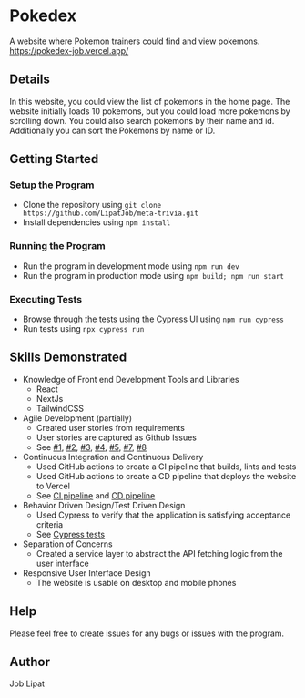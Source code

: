 # Pokedex
A website where Pokemon trainers could find and view pokemons.
https://pokedex-job.vercel.app/

## Details
In this website, you could view the list of pokemons in the home page. The website initially loads 10 pokemons, but you could load more pokemons by scrolling down. You could also search pokemons by their name and id. Additionally you can sort the Pokemons by name or ID. 

## Getting Started

### Setup the Program
* Clone the repository using `git clone https://github.com/LipatJob/meta-trivia.git`
* Install dependencies using `npm install`

### Running the Program
* Run the program in development mode using `npm run dev`
* Run the program in production mode using `npm build; npm run start`

### Executing Tests
* Browse through the tests using the Cypress UI using `npm run cypress`
* Run tests using `npx cypress run`

## Skills Demonstrated
* Knowledge of Front end Development Tools and Libraries
  * React
  * NextJs
  * TailwindCSS  
* Agile Development (partially)
  * Created user stories from requirements 
  * User stories are captured as Github Issues
  * See [#1](https://github.com/LipatJob/pokedex/issues/1), [#2](https://github.com/LipatJob/pokedex/issues/2), [#3](https://github.com/LipatJob/pokedex/issues/3), [#4](https://github.com/LipatJob/pokedex/issues/4), [#5](https://github.com/LipatJob/pokedex/issues/5), [#7](https://github.com/LipatJob/pokedex/issues/7), [#8](https://github.com/LipatJob/pokedex/issues/8)
* Continuous Integration and Continuous Delivery
  * Used GitHub actions to create a CI pipeline that builds, lints and tests
  * Used GitHub actions to create a CD pipeline that deploys the website to Vercel
  * See [CI pipeline](https://github.com/LipatJob/pokedex/blob/main/.github/workflows/continuous-integration.yml) and [CD pipeline](https://github.com/LipatJob/pokedex/blob/main/.github/workflows/vercel-deployment.yml) 
* Behavior Driven Design/Test Driven Design
  * Used Cypress to verify that the application is satisfying acceptance criteria
  * See [Cypress tests](https://github.com/LipatJob/pokedex/tree/main/cypress/e2e) 
* Separation of Concerns
  * Created a service layer to abstract the API fetching logic from the user interface 
* Responsive User Interface Design
  * The website is usable on desktop and mobile phones 

## Help
Please feel free to create issues for any bugs or issues with the program.

## Author
Job Lipat
